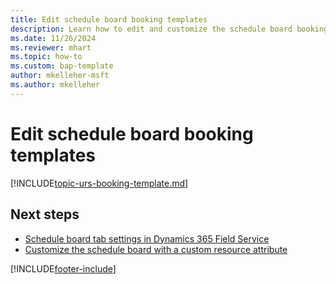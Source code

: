 ```yaml
---
title: Edit schedule board booking templates
description: Learn how to edit and customize the schedule board booking template in Dynamics 365 Field Service.
ms.date: 11/26/2024
ms.reviewer: mhart 
ms.topic: how-to
ms.custom: bap-template
author: mkelleher-msft
ms.author: mkelleher
---
```


# Edit schedule board booking templates

[!INCLUDE[topic-urs-booking-template.md](../shared/urs/booking-template.md)]

## Next steps

- [Schedule board tab settings in Dynamics 365 Field Service](schedule-board-tab-settings.md)
- [Customize the schedule board with a custom resource attribute](extend-schedule-board-custom-resource-attribute.md)

[!INCLUDE[footer-include](../includes/footer-banner.md)]
